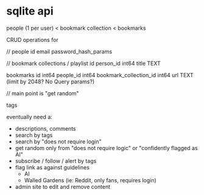 # sqlite api

people (1 per user) < bookmark collection < bookmarks

CRUD operations for 

// people
id
email
password_hash_params

// bookmark collections / playlist
id
person_id int64
title TEXT

bookmarks
id int64
people_id int64
bookmark_collection_id int64
url TEXT (limit by 2048? No Query params?)



// main point is "get random"

tags

eventually need a:
- descriptions, comments
- search by tags
- search by "does not require login"
- get random only from "does not require logic" or "confidently flagged as AI"
- subscribe / follow / alert by tags
- flag link as against guidelines
	- AI
	- Walled Gardens (ie: Reddit, only fans, requires login)
- admin site to edit and remove content